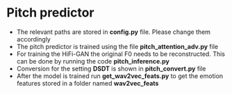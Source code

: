 # Pitch predictor

- The relevant paths are stored in **config.py** file. Please change them accordingly
- The pitch predictor is trained using the file **pitch_attention_adv.py** file
- For training the HiFi-GAN the original F0 needs to be reconstructed. This can be done by running the code **pitch_inference.py**
- Conversion for the setting **DSDT** is shown in **pitch_convert.py** file
- After the model is trained run **get_wav2vec_feats.py** to get the emotion features stored in a folder named **wav2vec_feats**

